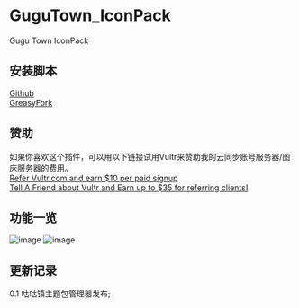# GuguTown_IconPack
Gugu Town IconPack  

## 安装脚本  
[Github](https://github.com/HazukiKaguya/GuguTown_IconPack/raw/main/GuguTown_IconPack.user.js)  
[GreasyFork](https://greasyfork.org/scripts/450204)  

## 赞助  
如果你喜欢这个插件，可以用以下链接试用Vultr来赞助我的云同步账号服务器/图床服务器的费用。  
[Refer Vultr.com and earn $10 per paid signup](https://www.vultr.com/?ref=7365869)  
[Tell A Friend about Vultr and Earn up to $35 for referring clients!](https://www.vultr.com/?ref=9023177-8H)  

## 功能一览

![image](https://user-images.githubusercontent.com/35645329/186827419-1dceabc5-3683-4bca-90f8-b21448b8149d.png) ![image](https://user-images.githubusercontent.com/35645329/186827478-87e1f2c5-cbe0-4707-a76b-f4af5f39d57d.png)

## 更新记录
0.1  咕咕镇主题包管理器发布;    
